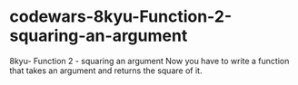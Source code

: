 # codewars-8kyu-Function-2-squaring-an-argument
8kyu- Function 2 - squaring an argument  Now you have to write a function that takes an argument and returns the square of it.
